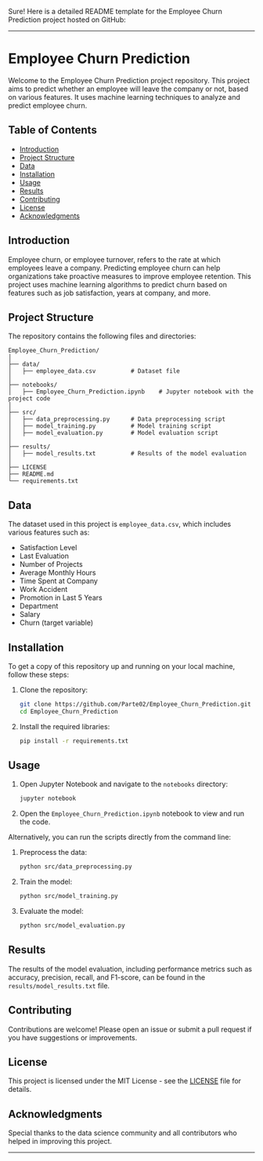 Sure! Here is a detailed README template for the Employee Churn Prediction project hosted on GitHub:

---

# Employee Churn Prediction

Welcome to the Employee Churn Prediction project repository. This project aims to predict whether an employee will leave the company or not, based on various features. It uses machine learning techniques to analyze and predict employee churn.

## Table of Contents

- [Introduction](#introduction)
- [Project Structure](#project-structure)
- [Data](#data)
- [Installation](#installation)
- [Usage](#usage)
- [Results](#results)
- [Contributing](#contributing)
- [License](#license)
- [Acknowledgments](#acknowledgments)

## Introduction

Employee churn, or employee turnover, refers to the rate at which employees leave a company. Predicting employee churn can help organizations take proactive measures to improve employee retention. This project uses machine learning algorithms to predict churn based on features such as job satisfaction, years at company, and more.

## Project Structure

The repository contains the following files and directories:

```
Employee_Churn_Prediction/
│
├── data/
│   ├── employee_data.csv          # Dataset file
│
├── notebooks/
│   ├── Employee_Churn_Prediction.ipynb    # Jupyter notebook with the project code
│
├── src/
│   ├── data_preprocessing.py      # Data preprocessing script
│   ├── model_training.py          # Model training script
│   ├── model_evaluation.py        # Model evaluation script
│
├── results/
│   ├── model_results.txt          # Results of the model evaluation
│
├── LICENSE
├── README.md
└── requirements.txt
```

## Data

The dataset used in this project is `employee_data.csv`, which includes various features such as:

- Satisfaction Level
- Last Evaluation
- Number of Projects
- Average Monthly Hours
- Time Spent at Company
- Work Accident
- Promotion in Last 5 Years
- Department
- Salary
- Churn (target variable)

## Installation

To get a copy of this repository up and running on your local machine, follow these steps:

1. Clone the repository:
   ```sh
   git clone https://github.com/Parte02/Employee_Churn_Prediction.git
   cd Employee_Churn_Prediction
   ```

2. Install the required libraries:
   ```sh
   pip install -r requirements.txt
   ```

## Usage

1. Open Jupyter Notebook and navigate to the `notebooks` directory:
   ```sh
   jupyter notebook
   ```

2. Open the `Employee_Churn_Prediction.ipynb` notebook to view and run the code.

Alternatively, you can run the scripts directly from the command line:

1. Preprocess the data:
   ```sh
   python src/data_preprocessing.py
   ```

2. Train the model:
   ```sh
   python src/model_training.py
   ```

3. Evaluate the model:
   ```sh
   python src/model_evaluation.py
   ```

## Results

The results of the model evaluation, including performance metrics such as accuracy, precision, recall, and F1-score, can be found in the `results/model_results.txt` file.

## Contributing

Contributions are welcome! Please open an issue or submit a pull request if you have suggestions or improvements.

## License

This project is licensed under the MIT License - see the [LICENSE](LICENSE) file for details.

## Acknowledgments

Special thanks to the data science community and all contributors who helped in improving this project.

---
